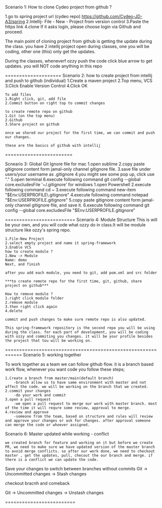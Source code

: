 Scenario 1: 
How to clone Cydeo project from github ? 

1.go to spring project url (cydeo repo)
	https://github.com/Cydeo-JD-A3/spring
2.Intellij- File - New - Project from version control
3.Paste the https link
4.clone 
	If it asks login, please choose login via Github and proceed.

The main point of cloning project from github is getting the update during the class. you have 2 intellij project open during classes, one you will be coding, other one (this) only get the updates.

During the classes, wheneverf ozzy push the code click blue arrow to get updates. you will NOT code anything in this repo

====================
Scenario 2: how to create project from intellij and push to github (individual)
	1.Create a maven project 
	2.Top menu, VCS
	3.Click Enable Version Control 
	4.Click OK

	To add files 
	1.Right click, git, add file 
	2.Commit button on right top to commit changes

	to create remote repo on github
	1.Git (on the top menu)
	2.Github
	3.Share project on github

	once we shared our project for the first time, we can commit and push our changes. 

	these are the basics of github with intellij 

========================

Scneario 3: Global Git Ignore file 
for mac
	1.open sublime 
	2.copy paste gitignore content form jamal-only channel gitignore file. 
	3.save file under users/your username as .gitignore
	4.you might see some pop up, click use "."
	5.open terminal
	6.execute following command
		git config --global core.excludesFile '~/.gitignore'
for windows
    1.open Powershell
    2.execute following command
           cd ~
    3.execute following command
           new-item "$Env:USERPROFILE\.gitignore"
    4.execute following command
           notepad "$Env:USERPROFILE\.gitignore"
    5.copy paste gitignore content form jamal-only channel gitignore file, and save it.
    6.execute following command
        git config --global core.excludesFile "$Env:USERPROFILE\.gitignore"

=========================
Scenario 4: Module Structure
	This is will be your own, and you will code what ozzy do in class.It will be module structure like ozzy's spring repo.

	1.File-New Project
	2.select empty project and name it spring-framework
	3.Enable VCS
	how to create module ? 
	1.New -> Module
	Name: demo
	Next, and finish

	after you add each module, you need to git, add pom.xml and src folder

	***to create remote repo for the first time, git, github, share project on github***

	How to remove module ?
	1.right click module folder
	2.remove module
	3.then right click again 
	4.delete

	commit and push changes to make sure remote repo is also updated. 

	This spring-framework repository is the second repo you will be using during the class. for each part of development, you will be coding with ozzy and commiting you changes. it will be your profile besides the project that tou will be working on. 

============================================================
Scenario 5: working together 

To work together as a team we can follow github flow. it is a branch based work flow, whenever you want code you follow these steps;
	
	1.Create a branch from master/main(default branch)
		-branch allow us to have same environment with master and not affect the code. we will be working on the branch that we created. 
	2.commit your changes
		-do your work and commit 
	3.open a pull request 
		-we open a pull request to merge our work with master branch. most of the time it will requre some review, approval to merge. 
	4.review and approve 
		-someone from the team, based on structure and rules will review and approve your changes or ask for changes. after approval someone can merge the code or whoever assigned.

Scenario 6: Master updated while working - conflict 
	
	we created branch for feature and working on it but before we create PR, we need to make sure we have updated version of the master branch to avoid merge conflicts. so after our work done, we need to checkout master , get the updates, pull, checout the our branch and merge. if there is a conflict we can update the code. 



Save your changes to switch between branches without commits
Git -> Uncommitted changes -> Stash changes

checkout bracnh and comeback

Git -> Uncommitted changes -> Unstash changes

=========================
